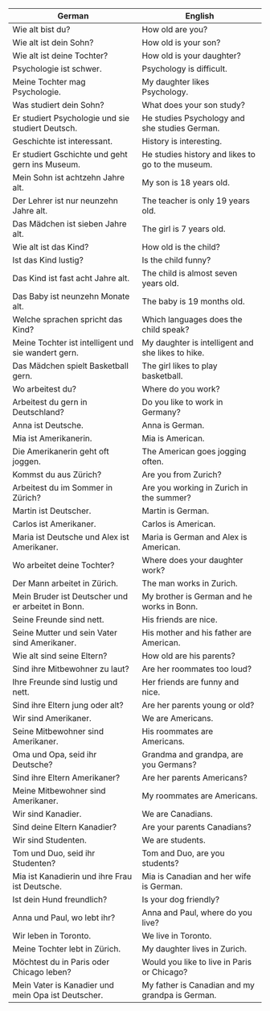 | German | English |
|--------|---------|
| Wie alt bist du? | How old are you? |
| Wie alt ist dein Sohn? | How old is your son? |
| Wie alt ist deine Tochter? | How old is your daughter? |
| Psychologie ist schwer. | Psychology is difficult. |
| Meine Tochter mag Psychologie. | My daughter likes Psychology. |
| Was studiert dein Sohn? | What does your son study? |
| Er studiert Psychologie und sie studiert Deutsch. | He studies Psychology and she studies German. |
| Geschichte ist interessant. | History is interesting. |
| Er studiert Gschichte und geht gern ins Museum. | He studies history and likes to go to the museum. |
| Mein Sohn ist achtzehn Jahre alt. | My son is 18 years old. |
| Der Lehrer ist nur neunzehn Jahre alt. | The teacher is only 19 years old. |
| Das Mädchen ist sieben Jahre alt. | The girl is 7 years old. |
| Wie alt ist das Kind? | How old is the child? |
| Ist das Kind lustig? | Is the child funny? |
| Das Kind ist fast acht Jahre alt. | The child is almost seven years old. |
| Das Baby ist neunzehn Monate alt. | The baby is 19 months old. |
| Welche sprachen spricht das Kind? | Which languages does the child speak? |
| Meine Tochter ist intelligent und sie wandert gern. | My daughter is intelligent and she likes to hike. |
| Das Mädchen spielt Basketball gern. | The girl likes to play basketball. |
| Wo arbeitest du? | Where do you work? |
| Arbeitest du gern in Deutschland? | Do you like to work in Germany? |
| Anna ist Deutsche. | Anna is German. |
| Mia ist Amerikanerin. | Mia is American. |
| Die Amerikanerin geht oft joggen. | The American goes jogging often. |
| Kommst du aus Zürich? | Are you from Zurich? |
| Arbeitest du im Sommer in Zürich? | Are you working in Zurich in the summer? |
| Martin ist Deutscher. | Martin is German. |
| Carlos ist Amerikaner. | Carlos is American. |
| Maria ist Deutsche und Alex ist Amerikaner. | Maria is German and Alex is American. |
| Wo arbeitet deine Tochter? | Where does your daughter work? |
| Der Mann arbeitet in Zürich. | The man works in Zurich. |
| Mein Bruder ist Deutscher und er arbeitet in Bonn. | My brother is German and he works in Bonn. |
| Seine Freunde sind nett. | His friends are nice. |
| Seine Mutter und sein Vater sind Amerikaner. | His mother and his father are American. |
| Wie alt sind seine Eltern? | How old are his parents? |
| Sind ihre Mitbewohner zu laut? | Are her roommates too loud? |
| Ihre Freunde sind lustig und nett. | Her friends are funny and nice. |
| Sind ihre Eltern jung oder alt? | Are her parents young or old? |
| Wir sind Amerikaner. | We are Americans. |
| Seine Mitbewohner sind Amerikaner. | His roommates are Americans. |
| Oma und Opa, seid ihr Deutsche? | Grandma and grandpa, are you Germans? |
| Sind ihre Eltern Amerikaner? | Are her parents Americans? |
| Meine Mitbewohner sind Amerikaner. | My roommates are Americans. |
| Wir sind Kanadier. | We are Canadians. |
| Sind deine Eltern Kanadier? | Are your parents Canadians? |
| Wir sind Studenten. | We are students. |
| Tom und Duo, seid ihr Studenten? | Tom and Duo, are you students? |
| Mia ist Kanadierin und ihre Frau ist Deutsche. | Mia is Canadian and her wife is German. |
| Ist dein Hund freundlich? | Is your dog friendly? |
| Anna und Paul, wo lebt ihr? | Anna and Paul, where do you live? |
| Wir leben in Toronto. | We live in Toronto. |
| Meine Tochter lebt in Zürich. | My daughter lives in Zurich. |
| Möchtest du in Paris oder Chicago leben? | Would you like to live in Paris or Chicago? |
| Mein Vater is Kanadier und mein Opa ist Deutscher. | My father is Canadian and my grandpa is German. |
